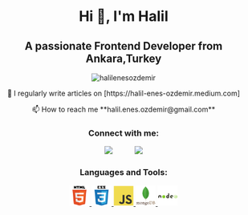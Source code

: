 <h1 align="center">Hi 👋, I'm Halil</h1>

<h2 align="center">A passionate Frontend Developer from Ankara,Turkey</h3>

<p align="center"> <img src="https://komarev.com/ghpvc/?username=halilenesozdemir&label=Profile%20views&color=0e75b6&style=flat" alt="halilenesozdemir" /> </p>

<p align="center">
 📝 I regularly write articles on [https://halil-enes-ozdemir.medium.com]
</p>
<p align="center">
  📫 How to reach me **halil.enes.ozdemir@gmail.com**
</p>

<h3 align="center">Connect with me:</h3>
<p align="center">
  <a target="_blank"href="https://www.linkedin.com/in/halil-enes-özdemir-5a625a1b7/"><img src="https://img.shields.io/badge/linkedin-%230077B5.svg?&style=for-the-badge&logo=linkedin&logoColor=white" /></a>&nbsp;&nbsp;&nbsp;&nbsp;&nbsp;&nbsp;
  </a>&nbsp;&nbsp;&nbsp;&nbsp;<a target="_blank"href="https://halil-enes-ozdemir.medium.com"><img src="https://img.shields.io/badge/Medium%20-%231572B6.svg?&style=for-the-badge&logo=medium&logoColor=black" /></a>
</p>

<h3 align="center">Languages and Tools:</h3>
<p align="center"></a> <a href="https://www.w3.org/html/" target="_blank" rel="noreferrer"> <img src="https://raw.githubusercontent.com/devicons/devicon/master/icons/html5/html5-original-wordmark.svg" alt="html5" width="40" height="40"/>
<a href="https://www.w3schools.com/css/" target="_blank" rel="noreferrer"> <img src="https://raw.githubusercontent.com/devicons/devicon/master/icons/css3/css3-original-wordmark.svg" alt="css3" width="40" height="40"/> </a> 
<a href="https://developer.mozilla.org/en-US/docs/Web/JavaScript" target="_blank" rel="noreferrer"> <img src="https://raw.githubusercontent.com/devicons/devicon/master/icons/javascript/javascript-original.svg" alt="javascript" width="40" height="40"/> </a> 
<a href="https://www.mongodb.com/" target="_blank" rel="noreferrer"> <img src="https://raw.githubusercontent.com/devicons/devicon/master/icons/mongodb/mongodb-original-wordmark.svg" alt="mongodb" width="40" height="40"/> </a> 
<a href="https://nodejs.org" target="_blank" rel="noreferrer"> <img src="https://raw.githubusercontent.com/devicons/devicon/master/icons/nodejs/nodejs-original-wordmark.svg" alt="nodejs" width="40" height="40"/> </a> </p>
